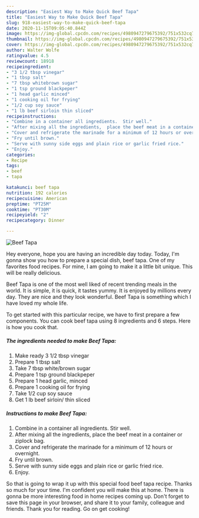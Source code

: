 ```yaml
---
description: "Easiest Way to Make Quick Beef Tapa"
title: "Easiest Way to Make Quick Beef Tapa"
slug: 918-easiest-way-to-make-quick-beef-tapa
date: 2020-11-15T09:05:40.844Z
image: https://img-global.cpcdn.com/recipes/4980947279675392/751x532cq70/beef-tapa-recipe-main-photo.jpg
thumbnail: https://img-global.cpcdn.com/recipes/4980947279675392/751x532cq70/beef-tapa-recipe-main-photo.jpg
cover: https://img-global.cpcdn.com/recipes/4980947279675392/751x532cq70/beef-tapa-recipe-main-photo.jpg
author: Walter Wolfe
ratingvalue: 4.5
reviewcount: 18918
recipeingredient:
- "3 1/2 tbsp vinegar"
- "1 tbsp salt"
- "7 tbsp whitebrown sugar"
- "1 tsp ground blackpeper"
- "1 head garlic minced"
- "1 cooking oil for frying"
- "1/2 cup soy sauce"
- "1 lb beef sirloin thin sliced"
recipeinstructions:
- "Combine in a container all ingredients.  Stir well."
- "After mixing all the ingredients,  place the beef meat in a container or ziplock bag."
- "Cover and refrigerate the marinade for a minimum of 12 hours or overnight."
- "Fry until brown."
- "Serve with sunny side eggs and plain rice or garlic fried rice."
- "Enjoy."
categories:
- Recipe
tags:
- beef
- tapa

katakunci: beef tapa 
nutrition: 192 calories
recipecuisine: American
preptime: "PT25M"
cooktime: "PT30M"
recipeyield: "2"
recipecategory: Dinner

---
```



![Beef Tapa](https://img-global.cpcdn.com/recipes/4980947279675392/751x532cq70/beef-tapa-recipe-main-photo.jpg)

Hey everyone, hope you are having an incredible day today. Today, I'm gonna show you how to prepare a special dish, beef tapa. One of my favorites food recipes. For mine, I am going to make it a little bit unique. This will be really delicious.



Beef Tapa is one of the most well liked of recent trending meals in the world. It is simple, it is quick, it tastes yummy. It is enjoyed by millions every day. They are nice and they look wonderful. Beef Tapa is something which I have loved my whole life.


To get started with this particular recipe, we have to first prepare a few components. You can cook beef tapa using 8 ingredients and 6 steps. Here is how you cook that.

<!--inarticleads1-->

##### The ingredients needed to make Beef Tapa:

1. Make ready 3 1/2 tbsp vinegar
1. Prepare 1 tbsp salt
1. Take 7 tbsp white/brown sugar
1. Prepare 1 tsp ground blackpeper
1. Prepare 1 head garlic, minced
1. Prepare 1 cooking oil for frying
1. Take 1/2 cup soy sauce
1. Get 1 lb beef sirloin/ thin sliced




<!--inarticleads2-->

##### Instructions to make Beef Tapa:

1. Combine in a container all ingredients.  Stir well.
1. After mixing all the ingredients,  place the beef meat in a container or ziplock bag.
1. Cover and refrigerate the marinade for a minimum of 12 hours or overnight.
1. Fry until brown.
1. Serve with sunny side eggs and plain rice or garlic fried rice.
1. Enjoy.




So that is going to wrap it up with this special food beef tapa recipe. Thanks so much for your time. I'm confident you will make this at home. There is gonna be more interesting food in home recipes coming up. Don't forget to save this page in your browser, and share it to your family, colleague and friends. Thank you for reading. Go on get cooking!
